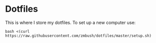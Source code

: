 
# Dotfiles

This is where I store my dotfiles. To set up a new computer use:

    bash <(curl https://raw.githubusercontent.com/zmbush/dotfiles/master/setup.sh)
